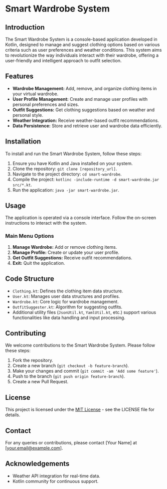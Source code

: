 # Smart Wardrobe System

## Introduction
The Smart Wardrobe System is a console-based application developed in Kotlin, designed to manage and suggest clothing options based on various criteria such as user preferences and weather conditions. This system aims to revolutionize the way individuals interact with their wardrobe, offering a user-friendly and intelligent approach to outfit selection.

## Features
- **Wardrobe Management:** Add, remove, and organize clothing items in your virtual wardrobe.
- **User Profile Management:** Create and manage user profiles with personal preferences and sizes.
- **Outfit Suggestions:** Get clothing suggestions based on weather and personal style.
- **Weather Integration:** Receive weather-based outfit recommendations.
- **Data Persistence:** Store and retrieve user and wardrobe data efficiently.

## Installation
To install and run the Smart Wardrobe System, follow these steps:
1. Ensure you have Kotlin and Java installed on your system.
2. Clone the repository: `git clone [repository_url]`.
3. Navigate to the project directory: `cd smart-wardrobe`.
4. Compile the project: `kotlinc -include-runtime -d smart-wardrobe.jar src/*.kt`.
5. Run the application: `java -jar smart-wardrobe.jar`.

## Usage
The application is operated via a console interface. Follow the on-screen instructions to interact with the system.

### Main Menu Options
1. **Manage Wardrobe:** Add or remove clothing items.
2. **Manage Profile:** Create or update your user profile.
3. **Get Outfit Suggestions:** Receive outfit recommendations.
4. **Exit:** Quit the application.

## Code Structure
- `Clothing.kt`: Defines the clothing item data structure.
- `User.kt`: Manages user data structures and profiles.
- `Wardrobe.kt`: Core logic for wardrobe management.
- `OutfitSuggester.kt`: Algorithm for suggesting outfits.
- Additional utility files (`JsonUtil.kt`, `YamlUtil.kt`, etc.) support various functionalities like data handling and input processing.

## Contributing
We welcome contributions to the Smart Wardrobe System. Please follow these steps:
1. Fork the repository.
2. Create a new branch (`git checkout -b feature-branch`).
3. Make your changes and commit (`git commit -am 'Add some feature'`).
4. Push to the branch (`git push origin feature-branch`).
5. Create a new Pull Request.

## License
This project is licensed under the [MIT License](LICENSE.txt) - see the LICENSE file for details.

## Contact
For any queries or contributions, please contact [Your Name] at [your.email@example.com].

## Acknowledgements
- Weather API integration for real-time data.
- Kotlin community for continuous support.
